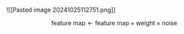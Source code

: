 
![[Pasted image 20241025112751.png]]

$$
   \text{feature map} \leftarrow \text{feature map} + \text{weight} \times \text{noise}
$$
   
